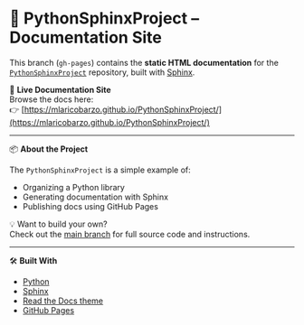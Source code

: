 # 📘 PythonSphinxProject – Documentation Site

This branch (`gh-pages`) contains the **static HTML documentation** for the [`PythonSphinxProject`](https://github.com/mlaricobarzo/PythonSphinxProject) repository, built with [Sphinx](https://www.sphinx-doc.org/).

🔗 **Live Documentation Site**  
Browse the docs here:  
👉 [https://mlaricobarzo.github.io/PythonSphinxProject/](https://mlaricobarzo.github.io/PythonSphinxProject/)

---

📦 **About the Project**

The `PythonSphinxProject` is a simple example of:

- Organizing a Python library
- Generating documentation with Sphinx
- Publishing docs using GitHub Pages

💡 Want to build your own?  
Check out the [main branch](https://github.com/mlaricobarzo/PythonSphinxProject/tree/main) for full source code and instructions.

---

🛠 **Built With**

- [Python](https://www.python.org/)
- [Sphinx](https://www.sphinx-doc.org/)
- [Read the Docs theme](https://sphinx-rtd-theme.readthedocs.io/)
- [GitHub Pages](https://pages.github.com/)
